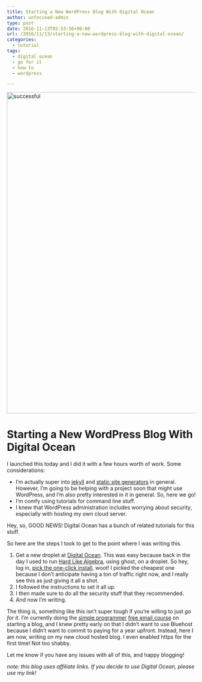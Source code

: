 ```yaml
---
title: Starting a New WordPress Blog With Digital Ocean
author: unfocused-admin
type: post
date: 2016-11-13T05:53:56+00:00
url: /2016/11/13/starting-a-new-wordpress-blog-with-digital-ocean/
categories:
  - tutorial
tags:
  - digital ocean
  - go for it
  - how to
  - wordpress

---
```

<img src="http://unfocused.tech/wp-content/uploads/2016/11/successful-1.png" alt="successful" width="1283" height="856" class="aligncenter size-full wp-image-12" />

# Starting a New WordPress Blog With Digital Ocean

I launched this today and I did it with a few hours worth of work. Some considerations:

  * I&#8217;m actually super into [jekyll][1] and [static site generators][2] in general. However, I&#8217;m going to be helping with a project soon that might use WordPress, and I&#8217;m also pretty interested in it in general. So, here we go!
  * I&#8217;m comfy using tutorials for command line stuff.
  * I knew that WordPress administration includes worrying about security, especially with hosting my own cloud server.

Hey, so, GOOD NEWS! Digital Ocean has a bunch of related tutorials for this stuff.

So here are the steps I took to get to the point where I was writing this.

  1. Get a new droplet at [Digital Ocean][3]. This was easy because back in the day I used to run [Hard Like Algebra][4], using ghost, on a droplet. So hey, log in, [pick the one-click install][5], woot! I picked the cheapest one because I don&#8217;t anticipate having a ton of traffic right now, and I really see this as just giving it all a shot.
  2. I followed the instructions to set it all up.
  3. I then made sure to do all the security stuff that they recommended.
  4. And now I&#8217;m writing.

The thing is, something like this isn&#8217;t super tough if you&#8217;re willing to just _go for it_. I&#8217;m currently doing the [simple programmer][6] [free email course][7] on starting a blog, and I knew pretty early on that I didn&#8217;t want to use Bluehost because I didn&#8217;t want to commit to paying for a year upfront. Instead, here I am now, writing on my new cloud hosted blog. I even enabled https for the first time! Not too shabby.

Let me know if you have any issues with all of this, and happy blogging!

_note: this blog uses affiliate links. If you decide to use Digital Ocean, please use my link!_

 [1]: https://jekyllrb.com/
 [2]: https://staticsitegenerators.net/
 [3]: https://m.do.co/c/628740d52fb9
 [4]: http://hardlikealgebra.com
 [5]: https://www.digitalocean.com/community/tutorials/how-to-use-the-wordpress-one-click-install-on-digitalocean
 [6]: https://simpleprogrammer.com/
 [7]: https://simpleprogrammer.com/lp/create-your-blog-1/
